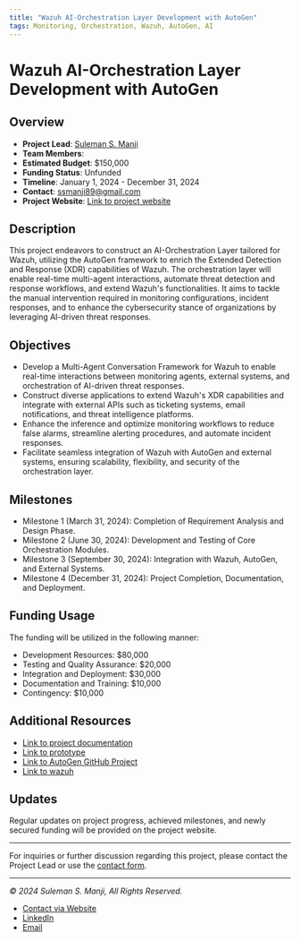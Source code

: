 ```yaml
---
title: "Wazuh AI-Orchestration Layer Development with AutoGen"
tags: Monitoring, Orchestration, Wazuh, AutoGen, AI
---
```


# Wazuh AI-Orchestration Layer Development with AutoGen

## Overview

- **Project Lead**: [Suleman S. Manji](mailto:ssmanji89@gmail.com)
- **Team Members**: 
- **Estimated Budget**: $150,000
- **Funding Status**: Unfunded
- **Timeline**: January 1, 2024 - December 31, 2024
- **Contact**: [ssmanji89@gmail.com](mailto:ssmanji89@gmail.com)
- **Project Website**: [Link to project website](https://www.sulemanji.com/wazuh-autogen-ai-orchestration)

## Description

This project endeavors to construct an AI-Orchestration Layer tailored for Wazuh, utilizing the AutoGen framework to enrich the Extended Detection and Response (XDR) capabilities of Wazuh. The orchestration layer will enable real-time multi-agent interactions, automate threat detection and response workflows, and extend Wazuh's functionalities. It aims to tackle the manual intervention required in monitoring configurations, incident responses, and to enhance the cybersecurity stance of organizations by leveraging AI-driven threat responses.

## Objectives

- Develop a Multi-Agent Conversation Framework for Wazuh to enable real-time interactions between monitoring agents, external systems, and orchestration of AI-driven threat responses.
- Construct diverse applications to extend Wazuh's XDR capabilities and integrate with external APIs such as ticketing systems, email notifications, and threat intelligence platforms.
- Enhance the inference and optimize monitoring workflows to reduce false alarms, streamline alerting procedures, and automate incident responses.
- Facilitate seamless integration of Wazuh with AutoGen and external systems, ensuring scalability, flexibility, and security of the orchestration layer.

## Milestones

- Milestone 1 (March 31, 2024): Completion of Requirement Analysis and Design Phase.
- Milestone 2 (June 30, 2024): Development and Testing of Core Orchestration Modules.
- Milestone 3 (September 30, 2024): Integration with Wazuh, AutoGen, and External Systems.
- Milestone 4 (December 31, 2024): Project Completion, Documentation, and Deployment.

## Funding Usage

The funding will be utilized in the following manner:
- Development Resources: $80,000
- Testing and Quality Assurance: $20,000
- Integration and Deployment: $30,000
- Documentation and Training: $10,000
- Contingency: $10,000

## Additional Resources

- [Link to project documentation](https://www.sulemanji.com/wazuh-autogen-ai-orchestration/docs)
- [Link to prototype](https://www.sulemanji.com/wazuh-autogen-ai-orchestration/prototype)
- [Link to AutoGen GitHub Project](https://github.com/microsoft/autogen)
- [Link to wazuh ](https://wazuh.com/)

## Updates

Regular updates on project progress, achieved milestones, and newly secured funding will be provided on the project website.

---

For inquiries or further discussion regarding this project, please contact the Project Lead or use the [contact form](https://www.sulemanji.com/contact).

---

*© 2024 Suleman S. Manji, All Rights Reserved.*
* [Contact via Website](https://www.sulemanji.com)
* [LinkedIn](https://www.linkedin.com/in/sulemanmanji/)
* [Email](mailto:ssmanji89@gmail.com)

